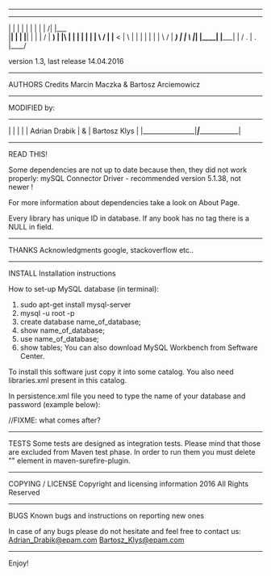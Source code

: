  ************************************************************
 ____   _____   ____   _____  _______                 ________
|    | |     | |    | |     |    |               /|   |___ \
|____| |     | |____| |     |    |              / |     __) |
|\     |     | |    | |     |    |     \    /     |    |__ <
| \    |     | |    | |     |    |      \  /      |    ___) |
|  \   |_____| |____| |_____|    |       \/  .    | . |____/

version 1.3, last release 14.04.2016

*************************************************************

AUTHORS	Credits
Marcin Maczka & Bartosz Arciemowicz

*************************************************************

MODIFIED by:
 ________________ _____ _________________
|                |     |                 |
| Adrian Drabik  |  &  |  Bartosz Klys   |
|________________|_____|_________________|

*************************************************************
READ THIS!

Some dependencies are not up to date because then, they did not
work properly:
mySQL Connector Driver - recommended version 5.1.38, not newer !

For more information about dependencies take a look on About Page.

Every library has unique ID in database. If any book has no tag
there is a NULL in field.

*************************************************************

THANKS	Acknowledgments
google, stackoverflow etc..

*************************************************************

INSTALL	Installation instructions

How to set-up MySQL database (in terminal):
1. sudo apt-get install mysql-server
2. mysql -u root -p
3. create database name_of_database;
4. show name_of_database;
5. use name_of_database;
6. show tables;
You can also download MySQL Workbench from Seftware Center.


To install this software just copy it into some catalog.
You also need libraries.xml present in this catalog.

In persistence.xml file you need to type the name of your database and password (example below):
<property name="javax.persistence.jdbc.url" value="jdbc:mysql://localhost:3306/name_of_database"/>
<property name="javax.persistence.jdbc.password" value="password_to_database"/>

//FIXME: what comes after?

*************************************************************

TESTS
Some tests are designed as integration tests. Please mind that
those are excluded from Maven test phase. In order to run them
you must delete "<groups>" element in maven-surefire-plugin.

*************************************************************

COPYING / LICENSE	Copyright and licensing information
2016 All Rights Reserved

*************************************************************

BUGS	Known bugs and instructions on reporting new ones

In case of any bugs please do not hesitate and feel free to contact us:
Adrian_Drabik@epam.com
Bartosz_Klys@epam.com

*************************************************************
Enjoy!

